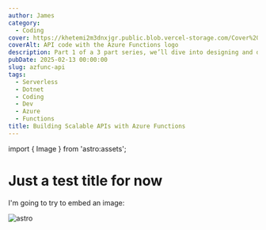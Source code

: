 ```yaml
---
author: James
category:
  - Coding
cover: https://khetemi2m3dnxjgr.public.blob.vercel-storage.com/Cover%20final-LhcbMHAQpkYxH2b3tO1T0QsMiEk9St.png
coverAlt: API code with the Azure Functions logo
description: Part 1 of a 3 part series, we’ll dive into designing and developing a lightweight, Serverless API using Azure Functions
pubDate: 2025-02-13 00:00:00
slug: azfunc-api
tags:
  - Serverless
  - Dotnet
  - Coding
  - Dev
  - Azure
  - Functions
title: Building Scalable APIs with Azure Functions
---
```


import { Image } from 'astro:assets';

# Just a test title for now

I'm going to try to embed an image:

![astro](https://khetemi2m3dnxjgr.public.blob.vercel-storage.com/AppRoles-38dc9cgTkpPMgSktc4yYA1Kfb17UMa.png)
